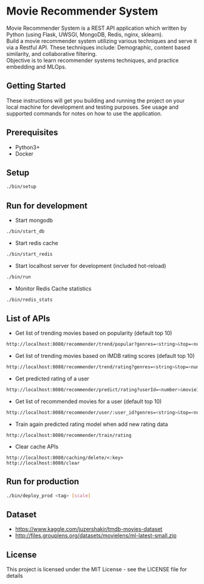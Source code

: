 # Movie Recommender System

Movie Recommender System is a REST API application which written by Python (using Flask, UWSGI, MongoDB, Redis, nginx, sklearn).\
Build a movie recommender system utilizing various techniques and serve it via a Restful API. These techniques include: Demographic, content based similarity, and collaborative filtering.\
Objective is to learn recommender systems techniques, and practice embedding and MLOps.

## Getting Started

These instructions will get you building and running the project on your local machine for development and testing purposes. See usage and supported commands for notes on how to use the application.

## Prerequisites

- Python3+
- Docker

## Setup
```bash
./bin/setup
```

## Run for development

- Start mongodb
```bash
./bin/start_db
```
- Start redis cache
```bash
./bin/start_redis
```
- Start localhost server for development (included hot-reload)
```bash
./bin/run
```
- Monitor Redis Cache statistics
```bash
./bin/redis_stats
```

## List of APIs
- Get list of trending movies based on popularity (default top 10)
```bash
http://localhost:8080/recommender/trend/popular?genres=<string>&top=<number>
```
- Get list of trending movies based on IMDB rating scores (default top 10)
```bash
http://localhost:8080/recommender/trend/rating?genres=<string>&top=<number>
```
- Get predicted rating of a user
```bash
http://localhost:8080/recommender/predict/rating?userId=<number>&movieId=<number>
```
- Get list of recommended movies for a user (default top 10)
```bash
http://localhost:8080/recommender/user/:user_id?genres=<string>&top=<number>
```

- Train again predicted rating model when add new rating data
```
http://localhost:8080/recommender/train/rating
```
- Clear cache APIs
```
http://localhost:8080/caching/delete/<:key>
http://localhost:8080/clear
```

## Run for production
```bash
./bin/deploy_prod <tag> [scale]
```

## Dataset
- https://www.kaggle.com/juzershakir/tmdb-movies-dataset
- http://files.grouplens.org/datasets/movielens/ml-latest-small.zip

## License
This project is licensed under the MIT License - see the LICENSE file for details